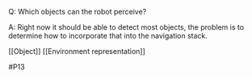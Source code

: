 Q: Which objects can the robot perceive?

A: Right now it should be able to detect most objects, the problem is to determine how to incorporate that into the navigation stack.

[[Object]]
[[Environment representation]]

#P13 